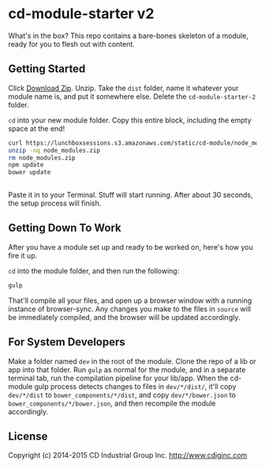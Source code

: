 # cd-module-starter v2

What's in the box? This repo contains a bare-bones skeleton of a module, ready for you to flesh out with content.

## Getting Started
Click [Download Zip](https://github.com/cdig/cd-module-starter/archive/v2.zip). Unzip. Take the `dist` folder, name it whatever your module name is, and put it somewhere else. Delete the `cd-module-starter-2` folder.

`cd` into your new module folder. Copy this entire block, including the empty space at the end!

```bash
curl https://lunchboxsessions.s3.amazonaws.com/static/cd-module/node_modules.zip > node_modules.zip
unzip -nq node_modules.zip
rm node_modules.zip
npm update
bower update
     
```

Paste it in to your Terminal. Stuff will start running. After about 30 seconds, the setup process will finish.

## Getting Down To Work
After you have a module set up and ready to be worked on, here's how you fire it up.

`cd` into the module folder, and then run the following:

```bash
gulp
```

That'll compile all your files, and open up a browser window with a running instance of browser-sync. Any changes you make to the files in `source` will be immediately compiled, and the browser will be updated accordingly.


## For System Developers
Make a folder named `dev` in the root of the module. Clone the repo of a lib or app into that folder. Run `gulp` as normal for the module, and in a separate terminal tab, run the compilation pipeline for your lib/app. When the cd-module gulp process detects changes to files in `dev/*/dist/`, it'll copy `dev/*/dist` to `bower_components/*/dist`, and copy `dev/*/bower.json` to `bower_components/*/bower.json`, and then recompile the module accordingly.

## License
Copyright (c) 2014-2015 CD Industrial Group Inc. http://www.cdiginc.com
